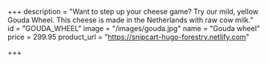 +++
description = "Want to step up your cheese game? Try our mild, yellow Gouda Wheel. This cheese is made in the Netherlands with raw cow milk."
id = "GOUDA_WHEEL"
image = "/images/gouda.jpg"
name = "Gouda wheel"
price = 299.95
product_url = "https://snipcart-hugo-forestry.netlify.com"

+++
